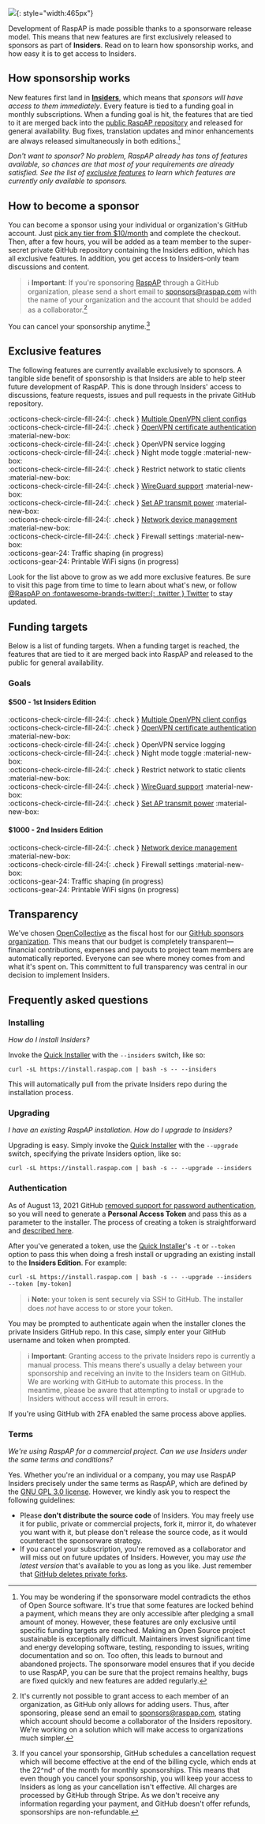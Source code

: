 ![](https://user-images.githubusercontent.com/229399/115766971-e19e1900-a3a8-11eb-8c6f-379deb4313d2.png){: style="width:465px"}

Development of RaspAP is made possible thanks to a sponsorware release model. This means that new features are first exclusively released to sponsors as part of **Insiders**. Read on to learn how sponsorship works, and how easy it is to get access to Insiders.

## How sponsorship works
New features first land in [**Insiders**](https://github.com/sponsors/RaspAP), which means that *sponsors will have access to them immediately*. Every feature is tied to a funding goal in monthly subscriptions. When a funding goal is hit, the features that are tied to it are merged back into the [public RaspAP repository](https://github.com/RaspAP/raspap-webgui) and released for general availability.
Bug fixes, translation updates and minor enhancements are always released simultaneously in both editions.[^1]

*Don't want to sponsor? No problem, RaspAP already has tons of features available, so chances are that most of your requirements are already satisfied. See the list of [exclusive features](#exclusive-features) to learn which features are currently only available to sponsors.*

## How to become a sponsor
You can become a sponsor using your individual or organization's GitHub account. Just [pick any tier from $10/month](https://github.com/sponsors/RaspAP) and complete the checkout.
Then, after a few hours, you will be added as a team member to the super-secret private GitHub repository containing the Insiders edition, which has all exclusive features.
In addition, you get access to Insiders-only team discussions and content.

> :information_source: **Important**: If you're sponsoring [RaspAP](https://github.com/sponsors/RaspAP) through a GitHub organization, please send a short email to [sponsors@raspap.com](mailto:sponsors@raspap.com) with the name of your organization and the account that should be added as a collaborator.[^2] 

You can cancel your sponsorship anytime.[^3]

## Exclusive features
The following features are currently available exclusively to sponsors. A tangible side benefit of sponsorship is that Insiders are able to help steer future development of RaspAP.
This is done through Insiders' access to discussions, feature requests, issues and pull requests in the private GitHub repository.

:octicons-check-circle-fill-24:{: .check } [Multiple OpenVPN client configs](/openvpn/#multiple-client-configs)    
:octicons-check-circle-fill-24:{: .check } [OpenVPN certificate authentication](/openvpn/#certificate-authentication) :material-new-box:      
:octicons-check-circle-fill-24:{: .check } OpenVPN service logging  
:octicons-check-circle-fill-24:{: .check } Night mode toggle :material-new-box:   
:octicons-check-circle-fill-24:{: .check } Restrict network to static clients :material-new-box:   
:octicons-check-circle-fill-24:{: .check } [WireGuard support](/wireguard/) :material-new-box:   
:octicons-check-circle-fill-24:{: .check } [Set AP transmit power](/ap-basics/#transmit-power) :material-new-box:   
:octicons-check-circle-fill-24:{: .check } [Network device management](/net-devices/) :material-new-box:   
:octicons-check-circle-fill-24:{: .check } Firewall settings :material-new-box:   
:octicons-gear-24: Traffic shaping (in progress)  
:octicons-gear-24: Printable WiFi signs (in progress)  

Look for the list above to grow as we add more exclusive features. Be sure to visit this page from time to time to learn about what's new, or follow [@RaspAP on :fontawesome-brands-twitter:{: .twitter } Twitter](https://twitter.com/rasp_ap/) to stay updated. 

## Funding targets
Below is a list of funding targets. When a funding target is reached, the features that are tied to it are merged back into RaspAP and released to the public for general availability.

### Goals
#### **$500** - 1st Insiders Edition
:octicons-check-circle-fill-24:{: .check } [Multiple OpenVPN client configs](/openvpn/#multiple-client-configs)  
:octicons-check-circle-fill-24:{: .check } [OpenVPN certificate authentication](/openvpn/#certificate-authentication) :material-new-box:   
:octicons-check-circle-fill-24:{: .check } OpenVPN service logging  
:octicons-check-circle-fill-24:{: .check } Night mode toggle :material-new-box:  
:octicons-check-circle-fill-24:{: .check } Restrict network to static clients :material-new-box:  
:octicons-check-circle-fill-24:{: .check } [WireGuard support](/wireguard/) :material-new-box:  
:octicons-check-circle-fill-24:{: .check } [Set AP transmit power](/ap-basics/#transmit-power) :material-new-box:   

#### **$1000** - 2nd Insiders Edition
:octicons-check-circle-fill-24:{: .check } [Network device management](/net-devices/) :material-new-box:   
:octicons-check-circle-fill-24:{: .check } Firewall settings :material-new-box:   
:octicons-gear-24: Traffic shaping (in progress)  
:octicons-gear-24: Printable WiFi signs (in progress)  

## Transparency
We've chosen [OpenCollective](https://opencollective.com/raspap) as the fiscal host for our [GitHub sponsors organization](https://github.com/sponsors/RaspAP). This means that our budget is completely transparent—
financial contributions, expenses and payouts to project team members are automatically reported. Everyone can see where money comes from and what it's spent on. This committent to full transparency
was central in our decision to implement Insiders.

## Frequently asked questions

### Installing
*How do I install Insiders?*

Invoke the [Quick Installer](/quick/) with the `--insiders` switch, like so:

```
curl -sL https://install.raspap.com | bash -s -- --insiders
```

This will automatically pull from the private Insiders repo during the installation process.

### Upgrading
*I have an existing RaspAP installation. How do I upgrade to Insiders?*

Upgrading is easy. Simply invoke the [Quick Installer](/index/#quick-start) with the `--upgrade` switch, specifying the private Insiders option, like so:

```
curl -sL https://install.raspap.com | bash -s -- --upgrade --insiders
```

### Authentication
As of August 13, 2021 GitHub [removed support for password authentication](https://github.blog/2020-12-15-token-authentication-requirements-for-git-operations/), so you will need to generate a **Personal Access Token** and pass this as a parameter to the installer. The process of creating a token is straightforward and [described here](https://docs.github.com/en/github/authenticating-to-github/keeping-your-account-and-data-secure/creating-a-personal-access-token#creating-a-token).

After you've generated a token, use the [Quick Installer](/quick/#-t-token-accesstoken)'s `-t` or `--token` option to pass this when doing a fresh install or upgrading an existing install to the **Insiders Edition**. For example:

```
curl -sL https://install.raspap.com | bash -s -- --upgrade --insiders --token [my-token]
```

> :information_source: **Note**: your token is sent securely via SSH to GitHub. The installer does _not_ have access to or store your token.

You may be prompted to authenticate again when the installer clones the private Insiders GitHub repo. In this case, simply enter your GitHub username and token when prompted.

> :information_source: **Important**: Granting access to the private Insiders repo is currently a manual process. This means there's usually a delay between your sponsorship and receiving an invite to the Insiders team on GitHub.
We are working with GitHub to automate this process. In the meantime, please be aware that attempting to install or upgrade to Insiders without access will result in errors.


If you're using GitHub with 2FA enabled the same process above applies.

### Terms
*We're using RaspAP for a commercial project. Can we use Insiders under the same terms and conditions?*

Yes. Whether you're an individual or a company, you may use RaspAP Insiders precisely under the same terms as RaspAP, which are defined by the [GNU GPL 3.0 license](https://github.com/RaspAP/raspap-webgui/blob/master/LICENSE). However, we kindly ask you to respect the following guidelines:

* Please **don't distribute the source code** of Insiders. You may freely use it for public, private or commercial projects, fork it, mirror it, do whatever you want with it, but please don't release the source code, as it would counteract the sponsorware strategy.
* If you cancel your subscription, you're removed as a collaborator and will miss out on future updates of Insiders. However, you may *use the latest version* that's available to you as long as you like. Just remember that [GitHub deletes private forks](https://docs.github.com/en/github/setting-up-and-managing-your-github-user-account/removing-a-collaborator-from-a-personal-repository).

[^1]: You may be wondering if the sponsorware model contradicts the ethos of Open Source software. It's true that some features are locked behind a payment, which means they are only accessible after pledging a small amount of money.
However, these features are only exclusive until specific funding targets are reached. Making an Open Source project sustainable is exceptionally difficult. Maintainers invest significant time and energy
developing software, testing, responding to issues, writing documentation and so on. Too often, this leads to burnout and abandoned projects.
The sponsorware model ensures that if you decide to use RaspAP, you can be sure that the project remains healthy, bugs are fixed quickly and new features are added regularly. 

[^2]: It's currently not possible to grant access to each member of an organization, as GitHub only allows for adding users. Thus, after sponsoring, please send an email to [sponsors@raspap.com](mailto:sponsors@raspap.com),
stating which account should become a collaborator of the Insiders repository. We're working on a solution which will make access to organizations much simpler.

[^3]: If you cancel your sponsorship, GitHub schedules a cancellation request which will become effective at the end of the billing cycle, which ends at the 22^nd^ of the month for monthly sponsorships.
This means that even though you cancel your sponsorship, you will keep your access to Insiders as long as your cancellation isn't effective. All charges are processed by GitHub through Stripe.
As we don't receive any information regarding your payment, and GitHub doesn't offer refunds, sponsorships are non-refundable.


